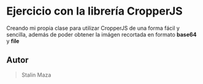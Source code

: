 # Ejercicio con la librería CropperJS

Creando mi propia clase para utilizar CropperJS de una forma fácil y sencilla, además de poder obtener la imágen recortada en formato **base64** y **file**


## Autor

> Stalin Maza